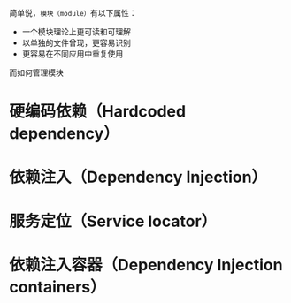 简单说，`模块（module）`有以下属性：
- 一个模块理论上更可读和可理解
- 以单独的文件曾现，更容易识别
- 更容易在不同应用中重复使用

而如何管理模块

# 硬编码依赖（Hardcoded dependency）

# 依赖注入（Dependency Injection）

# 服务定位（Service locator）

# 依赖注入容器（Dependency Injection containers）
